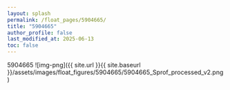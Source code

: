 ```yaml
---
layout: splash
permalink: /float_pages/5904665/
title: "5904665"
author_profile: false
last_modified_at: 2025-06-13
toc: false
---
```

 
5904665
![img-png]({{ site.url }}{{ site.baseurl }}/assets/images/float_figures/5904665/5904665_Sprof_processed_v2.png)